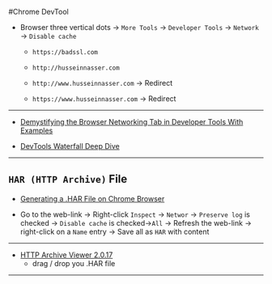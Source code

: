 #Chrome DevTool

* Browser three vertical dots -> `More Tools` -> `Developer Tools` -> `Network` -> `Disable cache`
    - `https://badssl.com`
    
    - `http://husseinnasser.com`
    - `http://www.husseinnasser.com` -> Redirect
    - `https://www.husseinnasser.com` -> Redirect

***

* [Demystifying the Browser Networking Tab in Developer Tools With Examples](https://www.youtube.com/watch?v=LBgfSwX4GDI)

* [DevTools Waterfall Deep Dive](https://www.youtube.com/watch?v=6TEwVDNA7bI)

***

## `HAR (HTTP Archive)` File

* [Generating a .HAR File on Chrome Browser](https://www.youtube.com/watch?v=m98WFEXbhIs)

* Go to the web-link -> Right-click `Inspect` -> `Networ` -> `Preserve log` is checked -> `Disable cache` is checked->`All` -> Refresh the web-link -> right-click on a `Name` entry -> Save all as `HAR` with content

***

* [HTTP Archive Viewer 2.0.17](http://www.softwareishard.com/har/viewer/)
    - drag / drop you .HAR file

***
